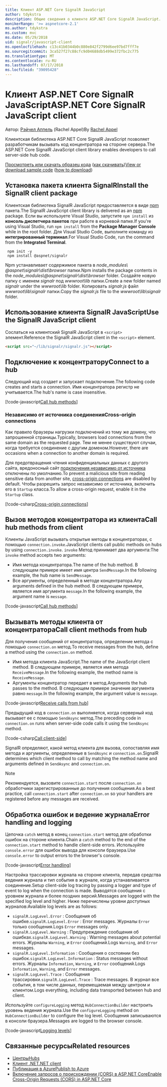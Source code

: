 ```yaml
---
title: Клиент ASP.NET Core SignalR JavaScript
author: tdykstra
description: Общие сведения о клиенте ASP.NET Core SignalR JavaScript.
monikerRange: '>= aspnetcore-2.1'
ms.author: tdykstra
ms.custom: mvc
ms.date: 05/29/2018
uid: signalr/javascript-client
ms.openlocfilehash: c13c41b0344b0c880e842f2799d6ee97bd7fff7e
ms.sourcegitcommit: 3ca527f27c88cfc9d04688db5499e372fbc2c775
ms.translationtype: MT
ms.contentlocale: ru-RU
ms.lasthandoff: 07/17/2018
ms.locfileid: "39095428"
---
```

# <a name="aspnet-core-signalr-javascript-client"></a><span data-ttu-id="b2e7b-103">Клиент ASP.NET Core SignalR JavaScript</span><span class="sxs-lookup"><span data-stu-id="b2e7b-103">ASP.NET Core SignalR JavaScript client</span></span>

<span data-ttu-id="b2e7b-104">Автор: [Рэйчел Аппель](http://twitter.com/rachelappel) (Rachel Appel)</span><span class="sxs-lookup"><span data-stu-id="b2e7b-104">By [Rachel Appel](http://twitter.com/rachelappel)</span></span>

<span data-ttu-id="b2e7b-105">Клиентская библиотека ASP.NET Core SignalR JavaScript позволяет разработчикам вызывать код концентратора на стороне сервера.</span><span class="sxs-lookup"><span data-stu-id="b2e7b-105">The ASP.NET Core SignalR JavaScript client library enables developers to call server-side hub code.</span></span>

<span data-ttu-id="b2e7b-106">[Просмотреть или скачать образец кода](https://github.com/aspnet/Docs/tree/live/aspnetcore/signalr/javascript-client/sample) ([как скачивать](xref:tutorials/index#how-to-download-a-sample))</span><span class="sxs-lookup"><span data-stu-id="b2e7b-106">[View or download sample code](https://github.com/aspnet/Docs/tree/live/aspnetcore/signalr/javascript-client/sample) ([how to download](xref:tutorials/index#how-to-download-a-sample))</span></span>

## <a name="install-the-signalr-client-package"></a><span data-ttu-id="b2e7b-107">Установка пакета клиента SignalR</span><span class="sxs-lookup"><span data-stu-id="b2e7b-107">Install the SignalR client package</span></span>

<span data-ttu-id="b2e7b-108">Клиентская библиотека SignalR JavaScript предоставляется в виде [npm](https://www.npmjs.com/) пакета.</span><span class="sxs-lookup"><span data-stu-id="b2e7b-108">The SignalR JavaScript client library is delivered as an [npm](https://www.npmjs.com/) package.</span></span> <span data-ttu-id="b2e7b-109">Если вы используете Visual Studio, запустите `npm install` из **консоль диспетчера пакетов** при работе в корневой папке.</span><span class="sxs-lookup"><span data-stu-id="b2e7b-109">If you're using Visual Studio, run `npm install` from the **Package Manager Console** while in the root folder.</span></span> <span data-ttu-id="b2e7b-110">Для Visual Studio Code, выполните команду из **интегрированный терминал**.</span><span class="sxs-lookup"><span data-stu-id="b2e7b-110">For Visual Studio Code, run the command from the **Integrated Terminal**.</span></span>

  ```console
   npm init -y
   npm install @aspnet/signalr
  ```

<span data-ttu-id="b2e7b-111">Npm устанавливает содержимое пакета в *node_modules\\ @aspnet\signalr\dist\browser*  папки.</span><span class="sxs-lookup"><span data-stu-id="b2e7b-111">Npm installs the package contents in the *node_modules\\@aspnet\signalr\dist\browser* folder.</span></span> <span data-ttu-id="b2e7b-112">Создайте новую папку с именем *signalr* под *wwwroot\\lib* папки.</span><span class="sxs-lookup"><span data-stu-id="b2e7b-112">Create a new folder named *signalr* under the *wwwroot\\lib* folder.</span></span> <span data-ttu-id="b2e7b-113">Копировать *signalr.js* файл *wwwroot\lib\signalr* папки.</span><span class="sxs-lookup"><span data-stu-id="b2e7b-113">Copy the *signalr.js* file to the *wwwroot\lib\signalr* folder.</span></span>

## <a name="use-the-signalr-javascript-client"></a><span data-ttu-id="b2e7b-114">Использование клиента SignalR JavaScript</span><span class="sxs-lookup"><span data-stu-id="b2e7b-114">Use the SignalR JavaScript client</span></span>

<span data-ttu-id="b2e7b-115">Сослаться на клиентский SignalR JavaScript в `<script>` элемент.</span><span class="sxs-lookup"><span data-stu-id="b2e7b-115">Reference the SignalR JavaScript client in the `<script>` element.</span></span>

```html
<script src="~/lib/signalr/signalr.js"></script>
```

## <a name="connect-to-a-hub"></a><span data-ttu-id="b2e7b-116">Подключение к концентратору</span><span class="sxs-lookup"><span data-stu-id="b2e7b-116">Connect to a hub</span></span>

<span data-ttu-id="b2e7b-117">Следующий код создает и запускает подключение.</span><span class="sxs-lookup"><span data-stu-id="b2e7b-117">The following code creates and starts a connection.</span></span> <span data-ttu-id="b2e7b-118">Имя концентратора регистр не учитывается.</span><span class="sxs-lookup"><span data-stu-id="b2e7b-118">The hub's name is case insensitive.</span></span>

[!code-javascript[Call hub methods](javascript-client/sample/wwwroot/js/chat.js?range=9-12,28)]

### <a name="cross-origin-connections"></a><span data-ttu-id="b2e7b-119">Независимо от источника соединения</span><span class="sxs-lookup"><span data-stu-id="b2e7b-119">Cross-origin connections</span></span>

<span data-ttu-id="b2e7b-120">Как правило браузеры нагрузки подключений из тому же домену, что запрошенной страницы.</span><span class="sxs-lookup"><span data-stu-id="b2e7b-120">Typically, browsers load connections from the same domain as the requested page.</span></span> <span data-ttu-id="b2e7b-121">Тем не менее существуют случаи, когда требуется соединение с другим доменом.</span><span class="sxs-lookup"><span data-stu-id="b2e7b-121">However, there are occasions when a connection to another domain is required.</span></span>

<span data-ttu-id="b2e7b-122">Для предотвращения чтения конфиденциальных данных с другого сайта, вредоносный сайт [подключения независимо от источника](xref:security/cors) отключены по умолчанию.</span><span class="sxs-lookup"><span data-stu-id="b2e7b-122">To prevent a malicious site from reading sensitive data from another site, [cross-origin connections](xref:security/cors) are disabled by default.</span></span> <span data-ttu-id="b2e7b-123">Чтобы разрешить запрос независимо от источника, включить его в `Startup` класса.</span><span class="sxs-lookup"><span data-stu-id="b2e7b-123">To allow a cross-origin request, enable it in the `Startup` class.</span></span>

[!code-csharp[Cross-origin connections](javascript-client/sample/Startup.cs?highlight=29-35,56)]

## <a name="call-hub-methods-from-client"></a><span data-ttu-id="b2e7b-124">Вызов методов концентратора из клиента</span><span class="sxs-lookup"><span data-stu-id="b2e7b-124">Call hub methods from client</span></span>

<span data-ttu-id="b2e7b-125">Клиенты JavaScript вызывать открытые методы в концентраторах, с помощью `connection.invoke`.</span><span class="sxs-lookup"><span data-stu-id="b2e7b-125">JavaScript clients call public methods on hubs by using `connection.invoke`.</span></span> <span data-ttu-id="b2e7b-126">`invoke` Метод принимает два аргумента:</span><span class="sxs-lookup"><span data-stu-id="b2e7b-126">The `invoke` method accepts two arguments:</span></span>

* <span data-ttu-id="b2e7b-127">Имя метода концентратора.</span><span class="sxs-lookup"><span data-stu-id="b2e7b-127">The name of the hub method.</span></span> <span data-ttu-id="b2e7b-128">В следующем примере имеет имя центра `SendMessage`.</span><span class="sxs-lookup"><span data-stu-id="b2e7b-128">In the following example, the hub name is `SendMessage`.</span></span>
* <span data-ttu-id="b2e7b-129">Все аргументы, определенный в методе концентратора.</span><span class="sxs-lookup"><span data-stu-id="b2e7b-129">Any arguments defined in the hub method.</span></span> <span data-ttu-id="b2e7b-130">В следующем примере, является имя аргумента `message`.</span><span class="sxs-lookup"><span data-stu-id="b2e7b-130">In the following example, the argument name is `message`.</span></span>

[!code-javascript[Call hub methods](javascript-client/sample/wwwroot/js/chat.js?range=24)]

## <a name="call-client-methods-from-hub"></a><span data-ttu-id="b2e7b-131">Вызывать методы клиента от концентратора</span><span class="sxs-lookup"><span data-stu-id="b2e7b-131">Call client methods from hub</span></span>

<span data-ttu-id="b2e7b-132">Для получения сообщений от концентратора, определение метода с помощью `connection.on` метод.</span><span class="sxs-lookup"><span data-stu-id="b2e7b-132">To receive messages from the hub, define a method using the `connection.on` method.</span></span>

* <span data-ttu-id="b2e7b-133">Имя метода клиента JavaScript.</span><span class="sxs-lookup"><span data-stu-id="b2e7b-133">The name of the JavaScript client method.</span></span> <span data-ttu-id="b2e7b-134">В следующем примере, является имя метода `ReceiveMessage`.</span><span class="sxs-lookup"><span data-stu-id="b2e7b-134">In the following example, the method name is `ReceiveMessage`.</span></span>
* <span data-ttu-id="b2e7b-135">Аргументы концентратор передает в метод.</span><span class="sxs-lookup"><span data-stu-id="b2e7b-135">Arguments the hub passes to the method.</span></span> <span data-ttu-id="b2e7b-136">В следующем примере значение аргумента равно `message`.</span><span class="sxs-lookup"><span data-stu-id="b2e7b-136">In the following example, the argument value is `message`.</span></span>

[!code-javascript[Receive calls from hub](javascript-client/sample/wwwroot/js/chat.js?range=14-19)]

<span data-ttu-id="b2e7b-137">Предыдущий код в `connection.on` выполняется, когда серверный код вызывает ее с помощью `SendAsync` метод.</span><span class="sxs-lookup"><span data-stu-id="b2e7b-137">The preceding code in `connection.on` runs when server-side code calls it using the `SendAsync` method.</span></span>

[!code-csharp[Call client-side](javascript-client/sample/hubs/chathub.cs?range=8-11)]

<span data-ttu-id="b2e7b-138">SignalR определяют, какой метод клиента для вызова, сопоставляя имя метода и аргументы, определенные в `SendAsync` и `connection.on`.</span><span class="sxs-lookup"><span data-stu-id="b2e7b-138">SignalR determines which client method to call by matching the method name and arguments defined in `SendAsync` and `connection.on`.</span></span>

> [!NOTE]
> <span data-ttu-id="b2e7b-139">Рекомендуется, вызовите `connection.start` после `connection.on` обработчики зарегистрированные до получения сообщения.</span><span class="sxs-lookup"><span data-stu-id="b2e7b-139">As a best practice, call `connection.start` after `connection.on` so your handlers are registered before any messages are received.</span></span>

## <a name="error-handling-and-logging"></a><span data-ttu-id="b2e7b-140">Обработка ошибок и ведение журнала</span><span class="sxs-lookup"><span data-stu-id="b2e7b-140">Error handling and logging</span></span>

<span data-ttu-id="b2e7b-141">Цепочка `catch` метод в конец `connection.start` метод для обработки ошибок на стороне клиента.</span><span class="sxs-lookup"><span data-stu-id="b2e7b-141">Chain a `catch` method to the end of the `connection.start` method to handle client-side errors.</span></span> <span data-ttu-id="b2e7b-142">Используйте `console.error` для ошибок вывода для консоли браузера.</span><span class="sxs-lookup"><span data-stu-id="b2e7b-142">Use `console.error` to output errors to the browser's console.</span></span>

[!code-javascript[Error handling](javascript-client/sample/wwwroot/js/chat.js?range=28)]

<span data-ttu-id="b2e7b-143">Настройка трассировки журнала на стороне клиента, передав средства ведения журнала и тип события в журнале, когда устанавливается соединение.</span><span class="sxs-lookup"><span data-stu-id="b2e7b-143">Setup client-side log tracing by passing a logger and type of event to log when the connection is made.</span></span> <span data-ttu-id="b2e7b-144">Выводятся сообщения с уровнем журнала и более поздних версий.</span><span class="sxs-lookup"><span data-stu-id="b2e7b-144">Messages are logged with the specified log level and higher.</span></span> <span data-ttu-id="b2e7b-145">Ниже перечислены уровни доступных журналов:</span><span class="sxs-lookup"><span data-stu-id="b2e7b-145">Available log levels are as follows:</span></span>

* <span data-ttu-id="b2e7b-146">`signalR.LogLevel.Error` : Сообщения об ошибке.</span><span class="sxs-lookup"><span data-stu-id="b2e7b-146">`signalR.LogLevel.Error` : Error messages.</span></span> <span data-ttu-id="b2e7b-147">Журналы `Error` только сообщения.</span><span class="sxs-lookup"><span data-stu-id="b2e7b-147">Logs `Error` messages only.</span></span>
* <span data-ttu-id="b2e7b-148">`signalR.LogLevel.Warning` : Предупреждение сообщения об ошибках.</span><span class="sxs-lookup"><span data-stu-id="b2e7b-148">`signalR.LogLevel.Warning` : Warning messages about potential errors.</span></span> <span data-ttu-id="b2e7b-149">Журналы `Warning`, и `Error` сообщений.</span><span class="sxs-lookup"><span data-stu-id="b2e7b-149">Logs `Warning`, and `Error` messages.</span></span>
* <span data-ttu-id="b2e7b-150">`signalR.LogLevel.Information` : Сообщения о состоянии без ошибок.</span><span class="sxs-lookup"><span data-stu-id="b2e7b-150">`signalR.LogLevel.Information` : Status messages without errors.</span></span> <span data-ttu-id="b2e7b-151">Журналы `Information`, `Warning`, и `Error` сообщений.</span><span class="sxs-lookup"><span data-stu-id="b2e7b-151">Logs `Information`, `Warning`, and `Error` messages.</span></span>
* <span data-ttu-id="b2e7b-152">`signalR.LogLevel.Trace` : Сообщения трассировки.</span><span class="sxs-lookup"><span data-stu-id="b2e7b-152">`signalR.LogLevel.Trace` : Trace messages.</span></span> <span data-ttu-id="b2e7b-153">В журнал все события, в том числе данных, перемещаемая между центром и клиентом.</span><span class="sxs-lookup"><span data-stu-id="b2e7b-153">Logs everything, including data transported between hub and client.</span></span>

<span data-ttu-id="b2e7b-154">Используйте `configureLogging` метод `HubConnectionBuilder` настроить уровень ведения журнала.</span><span class="sxs-lookup"><span data-stu-id="b2e7b-154">Use the `configureLogging` method on `HubConnectionBuilder` to configure the log level.</span></span> <span data-ttu-id="b2e7b-155">Сообщения записываются в консоли браузера.</span><span class="sxs-lookup"><span data-stu-id="b2e7b-155">Messages are logged to the browser console.</span></span>

[!code-javascript[Logging levels](javascript-client/sample/wwwroot/js/chat.js?range=9-12)]

## <a name="related-resources"></a><span data-ttu-id="b2e7b-156">Связанные ресурсы</span><span class="sxs-lookup"><span data-stu-id="b2e7b-156">Related resources</span></span>

* [<span data-ttu-id="b2e7b-157">Центры</span><span class="sxs-lookup"><span data-stu-id="b2e7b-157">Hubs</span></span>](xref:signalr/hubs)
* [<span data-ttu-id="b2e7b-158">Клиент .NET</span><span class="sxs-lookup"><span data-stu-id="b2e7b-158">.NET client</span></span>](xref:signalr/dotnet-client)
* [<span data-ttu-id="b2e7b-159">Публикация в Azure</span><span class="sxs-lookup"><span data-stu-id="b2e7b-159">Publish to Azure</span></span>](xref:signalr/publish-to-azure-web-app)
* [<span data-ttu-id="b2e7b-160">Включение запросов о происхождении (CORS) в ASP.NET Core</span><span class="sxs-lookup"><span data-stu-id="b2e7b-160">Enable Cross-Origin Requests (CORS) in ASP.NET Core</span></span>](xref:security/cors)
